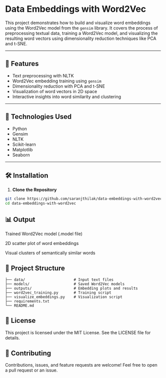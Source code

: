 # Data Embeddings with Word2Vec

This project demonstrates how to build and visualize word embeddings using the Word2Vec model from the `gensim` library. It covers the process of preprocessing textual data, training a Word2Vec model, and visualizing the resulting word vectors using dimensionality reduction techniques like PCA and t-SNE.

---

## 📌 Features

- Text preprocessing with NLTK
- Word2Vec embedding training using `gensim`
- Dimensionality reduction with PCA and t-SNE
- Visualization of word vectors in 2D space
- Interactive insights into word similarity and clustering

---

## 🧠 Technologies Used

- Python
- Gensim
- NLTK
- Scikit-learn
- Matplotlib
- Seaborn

---

## 🛠️ Installation

1. **Clone the Repository**

```bash
git clone https://github.com/saranjthilak/data-embeddings-with-word2vec.git
cd data-embeddings-with-word2vec
```
## 📊 Output
Trained Word2Vec model (.model file)

2D scatter plot of word embeddings

Visual clusters of semantically similar words

## 📂 Project Structure
```
├── data/                      # Input text files
├── models/                    # Saved Word2Vec models
├── outputs/                   # Embedding plots and results
├── word2vec_training.py       # Training script
├── visualize_embeddings.py    # Visualization script
├── requirements.txt
└── README.md
```
## 📎 License
This project is licensed under the MIT License. See the LICENSE file for details.

## 🤝 Contributing
Contributions, issues, and feature requests are welcome!
Feel free to open a pull request or an issue.

